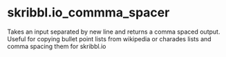 # skribbl.io_commma_spacer

Takes an input separated by new line and returns a comma spaced output.
Useful for copying bullet point lists from wikipedia or charades lists and comma spacing them for skribbl.io
